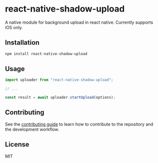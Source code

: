 # react-native-shadow-upload

A native module for background upload in react native. Currently supports iOS only.

## Installation

```sh
npm install react-native-shadow-upload
```

## Usage

```js
import uploader from "react-native-shadow-upload";

// ...

const result = await uploader.startUpload(options);
```

## Contributing

See the [contributing guide](CONTRIBUTING.md) to learn how to contribute to the repository and the development workflow.

## License

MIT
